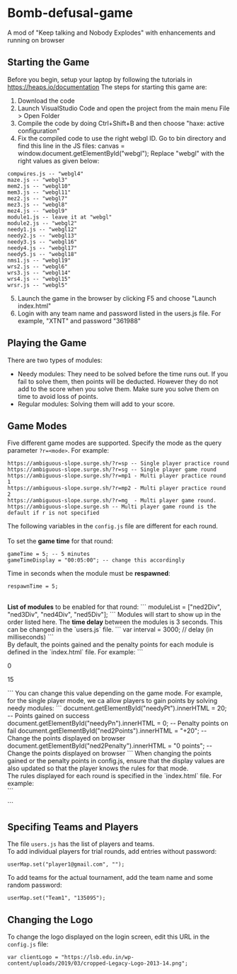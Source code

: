 # Bomb-defusal-game

A mod of "Keep talking and Nobody Explodes" with enhancements and running on browser

## Starting the Game
Before you begin, setup your laptop by following the tutorials in https://heaps.io/documentation
The steps for starting this game are:
1) Download the code
2) Launch VisualStudio Code and open the project from the main menu File > Open Folder
3) Compile the code by doing Ctrl+Shift+B and then choose "haxe: active configuration"
4) Fix the compiled code to use the right webgl ID. Go to bin directory and find this line in the JS files: 
canvas = window.document.getElementById("webgl");
Replace "webgl" with the right values as given below:
```
compwires.js -- "webgl4"
maze.js -- "webgl3"
mem2.js -- "webgl10"
mem3.js -- "webgl11"
mez2.js -- "webgl7"
mez3.js -- "webgl8"
mez4.js -- "webgl9"
module1.js -- leave it at "webgl"
module2.js -- "webgl2"
needy1.js -- "webgl12"
needy2.js -- "webgl13"
needy3.js -- "webgl16"
needy4.js -- "webgl17"
needy5.js -- "webgl18"
nms1.js -- "webgl19"
wrs2.js -- "webgl6"
wrs3.js -- "webgl14"
wrs4.js -- "webgl15"
wrsr.js -- "webgl5"
```
5) Launch the game in the browser by clicking F5 and choose "Launch index.html"
6) Login with any team name and password listed in the users.js file. For example, "XTNT" and password "361988"

## Playing the Game
There are two types of modules:
- Needy modules: They need to be solved before the time runs out. If you fail to solve them, then points will be deducted. However they do not add to the score when you solve them. Make sure you solve them on time to avoid loss of points.
- Regular modules: Solving them will add to your score.

## Game Modes
Five different game modes are supported. Specify the mode as the query parameter `?r=<mode>`. For example:<br>
```
https://ambiguous-slope.surge.sh/?r=sp -- Single player practice round
https://ambiguous-slope.surge.sh/?r=sg -- Single player game round
https://ambiguous-slope.surge.sh/?r=mp1 - Multi player practice round 1
https://ambiguous-slope.surge.sh/?r=mp2 - Multi player practice round 2
https://ambiguous-slope.surge.sh/?r=mg  - Multi player game round. 
https://ambiguous-slope.surge.sh -- Multi player game round is the default if r is not specified
```
The following variables in the `config.js` file are different for each round.<br>
<br>
To set the <b>game time</b> for that round:
```
gameTime = 5; -- 5 minutes
gameTimeDisplay = "00:05:00"; -- change this accordingly
```
Time in seconds when the module must be <b>respawned</b>:
```
respawnTime = 5;
```
<br>
<b>List of modules</b> to be enabled for that round:
```
moduleList = ["ned2Div", "ned3Div", "ned4Div", "ned5Div"];
```
Modules will start to show up in the order listed here. The <b>time delay</b> between the modules is 3 seconds. This can be changed in the `users.js` file.
```
var interval = 3000; // delay (in milliseconds)
```
<br>
By default, the points gained and the penalty points for each module is defined in the `index.html` file. For example:
```
<p id="needyPt" class="d-none">0</p>
<p id="needyPn" class="d-none">15</p>
```
You can change this value depending on the game mode. For example, for the single player mode, we ca allow players to gain points by solving needy modules:
```
document.getElementById("needyPt").innerHTML = 20;             -- Points gained on success
document.getElementById("needyPn").innerHTML = 0;              -- Penalty points on fail
document.getElementById("ned2Points").innerHTML = "+20";       -- Change the points displayed on browser
document.getElementById("ned2Penalty").innerHTML = "0 points"; -- Change the points displayed on browser
```
When changing the points gained or the penalty points in config.js, ensure that the display values are also updated so that the player knows the rules for that mode.
<br>  
The rules displayed for each round is specified in the `index.html` file. For example:<br>
```
<p id="rulesSP" ...>
```

## Specifing Teams and Players
The file `users.js` has the list of players and teams. <br>
To add individual players for trial rounds, add entries without password:
```
userMap.set("player1@gmail.com", "");
```
To add teams for the actual tournament, add the team name and some random password:
```
userMap.set("Team1", "135095");
```

## Changing the Logo
To change the logo displayed on the login screen, edit this URL in the `config.js` file:
```
var clientLogo = "https://lsb.edu.in/wp-content/uploads/2019/03/cropped-Legacy-Logo-2013-14.png";
```


